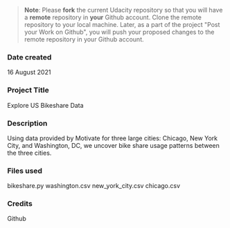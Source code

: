 >**Note**: Please **fork** the current Udacity repository so that you will have a **remote** repository in **your** Github account. Clone the remote repository to your local machine. Later, as a part of the project "Post your Work on Github", you will push your proposed changes to the remote repository in your Github account.

### Date created
16 August 2021

### Project Title
Explore US Bikeshare Data

### Description
Using data provided by Motivate for three large cities: Chicago, New York City, and Washington, DC, we uncover bike share usage patterns between the three cities.

### Files used
bikeshare.py
washington.csv
new_york_city.csv
chicago.csv

### Credits
Github
